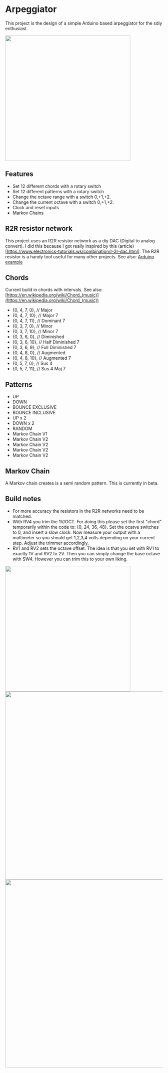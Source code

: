 # Arpeggiator

This project is the design of a simple Arduino based arpeggiator for the sdiy enthusiast. 

<img src="https://raw.githubusercontent.com/PierreIsCoding/sdiy/main/Arpeggiator/images/20210813_130817.jpg" height="400" />

## Features
* Set 12 different chords with a rotary switch
* Set 12 different patterns with a rotary switch
* Change the octave range with a switch 0,+1,+2.
* Change the current octave with a switch 0,+1,+2.
* Clock and reset inputs
* Markov Chains

## R2R resistor network
This project uses an R2R resistor network as a diy DAC (Digital to analog convert). I did this because I got really inspired by this (article)[https://www.electronics-tutorials.ws/combination/r-2r-dac.html]. The R2R resistor is a handy tool useful for many other projects. See also: [Arduino example](https://create.arduino.cc/projecthub/instrumentation-system/dac-8-bit-using-r-2r-ladder-964837)

## Chords
Current build in chords with intervals. See also: [https://en.wikipedia.org/wiki/Chord_(music)](https://en.wikipedia.org/wiki/Chord_(music))
* {0, 4, 7, 0},  // Major
* {0, 4, 7, 10}, // Major 7
* {0, 4, 7, 11}, // Dominant 7
* {0, 3, 7, 0},  // Minor
* {0, 3, 7, 10}, // Minor 7
* {0, 3, 6, 0},  // Diminished
* {0, 3, 6, 10}, // Half Diminished 7
* {0, 3, 6, 9},  // Full Diminished 7
* {0, 4, 8, 0},  // Augmented
* {0, 4, 8, 10}, // Augmented 7
* {0, 5, 7, 0},  // Sus 4
* {0, 5, 7, 11}, // Sus 4 Maj 7

## Patterns
* UP
* DOWN
* BOUNCE EXCLUSIVE
* BOUNCE INCLUSIVE
* UP x 2
* DOWN x 2
* RANDOM
* Markov Chain V1
* Markov Chain V2
* Markov Chain V2
* Markov Chain V2
* Markov Chain V2

## Markov Chain
A Markov chain creates is a semi random pattern. This is currently in beta. 

## Build notes
* For more accuracy the resistors in the R2R networks need to be matched.
* With RV4 you trim the 1V/OCT. For doing this please set the first "chord" temporarily within the code to:  {0, 24, 36, 48}. Set the ocatve switches to 0, and insert a slow clock. Now measure your output with a multimeter so you should get 1,2,3,4 volts depending on your current step. Adjust the trimmer accordingly.
* RV1 and RV2 sets the octave offset. The idea is that you set with RV1 to exactly 1V and RV2 to 2V. Then you can simply change the base octave with SW4. However you can trim this to your own liking.  

<img src="https://raw.githubusercontent.com/PierreIsCoding/sdiy/main/Arpeggiator/images/20210813_130710.jpg" width="400" />
<img src="https://raw.githubusercontent.com/PierreIsCoding/sdiy/main/Arpeggiator/images/20210813_130742.jpg" width="600" />
<img src="https://raw.githubusercontent.com/PierreIsCoding/sdiy/main/Arpeggiator/images/20210813_130747.jpg" width="600" />
